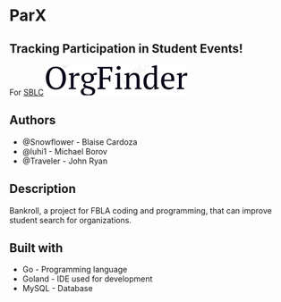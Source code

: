 # ParX
## Tracking Participation in Student Events!
For [SBLC](https://nevadafbla.org/conferences/state-business-leadership-conference/)
![ParX icon](static/logo.png)
## Authors
* @Snowflower - Blaise Cardoza
* @luhi1 - Michael Borov
* @Traveler - John Ryan
## Description
Bankroll, a project for FBLA coding and programming, that can improve student search for organizations.
## Built with
* Go - Programming language
* Goland - IDE used for development
* MySQL - Database